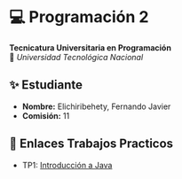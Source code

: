 # 💻 Programación 2  
**Tecnicatura Universitaria en Programación**  
📍 *Universidad Tecnológica Nacional*  

## ✨ Estudiante  
- **Nombre:** Elichiribehety, Fernando Javier  
- **Comisión:** 11   

## 📂 Enlaces Trabajos Practicos
- TP1: [Introducción a Java](https://drive.google.com/file/d/1AQGA1ZJOmn87v0jqNkqXGEHGosoJW5iZ/view?usp=sharing)
